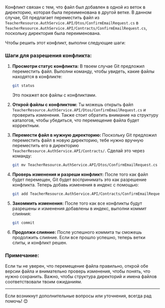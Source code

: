 Конфликт связан с тем, что файл был добавлен в одной из веток в директорию, которая была переименована в другой ветке. В данном случае, Git предлагает переместить файл из `TeacherResource.AuthService.API/Dtos/ConfirmEmailRequest.cs` в `TeacherResource.AuthService.API/Contracts/ConfirmEmailRequest.cs`, поскольку директория была переименована.

Чтобы решить этот конфликт, выполни следующие шаги:

### Шаги для разрешения конфликта:

1. **Просмотри статус конфликта:** В твоем случае Git предложил переместить файл. Выполни команду, чтобы увидеть, какие файлы находятся в конфликте:
    
    ```sh
    git status
    ```
    
    Это покажет все файлы с конфликтами.
    
2. **Открой файлы с конфликтом:** Ты можешь открыть файл `TeacherResource.AuthService.API/Dtos/ConfirmEmailRequest.cs` и проверить изменения. Также стоит обратить внимание на структуру каталогов, чтобы убедиться, что перемещение файла будет корректным.
    
3. **Перемести файл в нужную директорию:** Поскольку Git предложил переместить файл в новую директорию, тебе нужно вручную переместить его в директорию `TeacherResource.AuthService.API/Contracts/`. Сделай это через команду:
    
    ```sh
    git mv TeacherResource.AuthService.API/Dtos/ConfirmEmailRequest.cs TeacherResource.AuthService.API/Contracts/ConfirmEmailRequest.cs
    ```
    
4. **Проверь изменения и разреши конфликт:** После того как файл будет перемещен, Git будет воспринимать это как разрешение конфликта. Теперь добавь изменения в индекс с помощью:
    
    ```sh
    git add TeacherResource.AuthService.API/Contracts/ConfirmEmailRequest.cs
    ```
    
5. **Закоммить изменения:** После того как все конфликты будут разрешены и изменения добавлены в индекс, выполни коммит слияния:
    
    ```sh
    git commit
    ```
    
6. **Продолжи слияние:** После успешного коммита ты сможешь продолжить слияние. Если все прошло успешно, теперь ветки слиты, и конфликт решен.
    

### Примечание:

Если ты не уверен, что перемещение файла правильно, открой обе версии файла и внимательно проверь изменения, чтобы понять, что нужно сохранить. Важно, чтобы структура директорий и имена файлов соответствовали твоим ожиданиям.

---

Если возникнут дополнительные вопросы или уточнения, всегда рад помочь! 😊